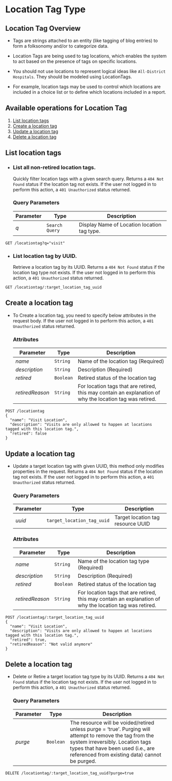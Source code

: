 # Location Tag Type

## Location Tag Overview

* Tags are strings attached to an entity (like tagging of blog entries) to form a folksonomy and/or to categorize data. 

* Location Tags are being used to tag locations, which enables the system to act based on the presence of tags on specific locations. 

* You should not use locations to represent logical ideas like `All-District Hospitals`. They should be modeled using LocationTags.

* For example, location tags may be used to control which locations are included in a choice list or to define which locations included in a report.

## Available operations for Location Tag

1. [List location tags](#list-location-tags)
2. [Create a location tag](#create-a-location-tag)
3. [Update a location tag](#update-a-location-tag)
4. [Delete a location tag](#delete-a-location-tag)


## List location tags

* ### List all non-retired location tags.

    Quickly filter location tags with a given search query. Returns a `404 Not Found` status if the location tag not exists.
    If the user not logged in to perform this action, a `401 Unauthorized` status returned.

    ### Query Parameters

    Parameter | Type | Description
    --- | --- | ---
    *q* | `Search Query` | Display Name of Location location tag type.

```console
GET /locationtag?q="visit"
```

* ### List location tag by UUID.

    Retrieve a location tag by its UUID. Returns a `404 Not Found` status if the location tag type not exists. If the 
    user not logged in to perform this action, a `401 Unauthorized` status returned.

```console
GET /locationtag/:target_location_tag_uuid
```

## Create a location tag

* To Create a location tag, you need to specify below attributes in the request body. If the user not logged in to perform this action,
 a `401 Unauthorized` status returned.

    ### Attributes

    Parameter | Type | Description
    --- | --- | ---
    *name* | `String` | Name of the location tag  (Required)
    *description* | `String` | Description (Required)
    *retired* | `Boolean` | Retired status of the location tag
    *retiredReason* | `String` | For location tags that are retired, this may contain an explanation of why the location tag was retired.

```console
POST /locationtag
{
  "name": "Visit Location",
  "description": "Visits are only allowed to happen at locations tagged with this location tag.",
  "retired": false
}
```

## Update a location tag

*  Update a target location tag with given UUID, this method only modifies properties in the request. Returns a `404 Not Found` 
status if the location tag not exists. If the user not logged in to perform this action, a `401 Unauthorized` status returned.

    ### Query Parameters

    Parameter | Type | Description
    --- | --- | ---
    *uuid* | `target_location_tag_uuid` | Target location tag resource UUID

    ### Attributes

      Parameter | Type | Description
      --- | --- | ---
      *name* | `String` | Name of the location tag type (Required)
      *description* | `String` | Description (Required)
      *retired* | `Boolean` | Retired status of the location tag
      *retiredReason* | `String` | For location tags that are retired, this may contain an explanation of why the location tag was retired.

```console
POST /locationtag/:target_location_tag_uuid
{
  "name": "Visit Location",
  "description": "Visits are only allowed to happen at locations tagged with this location tag.",
  "retired": true,
  "retiredReason": "Not valid anymore"
}
```

## Delete a location tag

* Delete or Retire a target location tag type by its UUID. Returns a `404 Not Found` status if the location tag not exists. If the user not logged in to perform this action, a `401 Unauthorized` status returned.

    ### Query Parameters

    Parameter | Type | Description
    --- | --- | ---
    *purge* | `Boolean` | The resource will be voided/retired unless purge = ‘true’. Purging will attempt to remove the tag from the system irreversibly. Location tags types that have been used (i.e., are referenced from existing data) cannot be purged.

```console
DELETE /locationtag/:target_location_tag_uuid?purge=true
```
